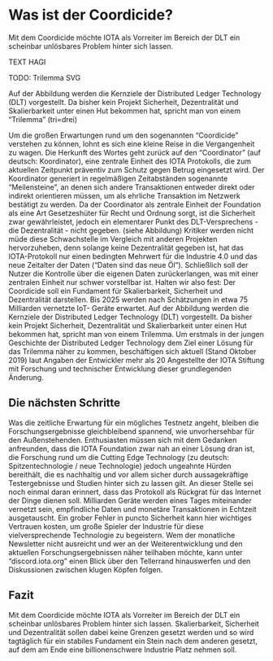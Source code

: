 # Was ist der Coordicide?
Mit dem Coordicide möchte IOTA als Vorreiter im Bereich der DLT ein scheinbar unlösbares Problem hinter sich lassen.

TEXT HAGI


TODO: Trilemma SVG

Auf der Abbildung werden die Kernziele der Distributed Ledger Technology (DLT) vorgestellt. Da bisher kein Projekt Sicherheit, Dezentralität und Skalierbarkeit unter einen Hut bekommen hat, spricht man von einem “Trilemma” (tri=drei)

Um die großen Erwartungen rund um den sogenannten “Coordicide” verstehen zu können, lohnt es sich eine kleine Reise in die Vergangenheit zu wagen. Die Herkunft des Wortes geht zurück auf den “Coordinator” (auf deutsch: Koordinator), eine zentrale Einheit des IOTA Protokolls, die zum aktuellen Zeitpunkt präventiv zum Schutz gegen Betrug eingesetzt wird. Der Koordinator generiert in regelmäßigen Zeitabständen sogenannte “Meilensteine”, an denen sich andere Transaktionen entweder direkt oder indirekt orientieren müssen, um als ehrliche Transaktion im Netzwerk bestätigt zu werden. Da der Coordinator als zentrale Einheit der Foundation als eine Art Gesetzeshüter für Recht und Ordnung sorgt, ist die Sicherheit zwar gewährleistet, jedoch ein elementarer Punkt des DLT-Versprechens - die Dezentralität - nicht gegeben. (siehe Abbildung)
Kritiker werden nicht müde diese Schwachstelle im Vergleich mit anderen Projekten hervorzuheben, denn solange keine Dezentralität gegeben ist, hat das IOTA-Protokoll nur einen bedingten Mehrwert für die Industrie 4.0 und das neue Zeitalter der Daten (“Daten sind das neue Öl”). Schließlich soll der Nutzer die Kontrolle über die eigenen Daten zurückerlangen, was mit einer zentralen Einheit nur schwer vorstellbar ist.
Halten wir also fest: Der Coordicide soll ein Fundament für Skalierbarkeit, Sicherheit und Dezentralität darstellen. Bis 2025 werden nach Schätzungen in etwa 75 Milliarden vernetzte IoT- Geräte erwartet.
Auf der Abbildung werden die Kernziele der Distributed Ledger Technology (DLT) vorgestellt. Da bisher kein Projekt Sicherheit, Dezentralität und Skalierbarkeit unter einen Hut bekommen hat, spricht man von einem Trilemma.
Um erstmals in der jungen Geschichte der Distributed Ledger Technology dem Ziel einer Lösung für das Trilemma näher zu kommen, beschäftigen sich aktuell (Stand Oktober 2019) laut Angaben der Entwickler mehr als 20 Angestellte der IOTA Stiftung mit Forschung und technischer Entwicklung dieser grundlegenden Änderung.

## Die nächsten Schritte
Was die zeitliche Erwartung für ein mögliches Testnetz angeht, bleiben die Forschungsergebnisse gleichbleibend spannend, wie unvorhersehbar für den Außenstehenden.
Enthusiasten müssen sich mit dem Gedanken anfreunden, dass die IOTA Foundation zwar nah an einer Lösung dran ist, die Forschung rund um die Cutting Edge Technology (zu deutsch: Spitzentechnologie / neue Technologie) jedoch ungeahnte Hürden bereithält, die es nachhaltig und vor allem sicher durch aussagekräftige Testergebnisse und Studien hinter sich zu lassen gilt.
An dieser Stelle sei noch einmal daran erinnert, dass das Protokoll als Rückgrat für das Internet der Dinge dienen soll. Milliarden Geräte werden eines Tages miteinander vernetzt sein, empfindliche Daten und monetäre Transaktionen in Echtzeit ausgetauscht.
Ein grober Fehler in puncto Sicherheit kann hier wichtiges Vertrauen kosten, um große Spieler der Industrie für diese vielversprechende Technologie zu begeistern.
Wem der monatliche Newsletter nicht ausreicht und wer an der Weiterentwicklung und den aktuellen Forschungsergebnissen näher teilhaben möchte, kann unter “discord.iota.org” einen Blick über den Tellerrand hinauswerfen und den Diskussionen zwischen klugen Köpfen folgen.


## Fazit
Mit dem Coordicide möchte IOTA als Vorreiter im Bereich der DLT ein scheinbar unlösbares Problem hinter sich lassen. Skalierbarkeit, Sicherheit und Dezentralität sollen dabei keine Grenzen gesetzt werden und so wird tagtäglich für ein stabiles Fundament ein Stein nach dem anderen gesetzt, auf dem am Ende eine billionenschwere Industrie Platz nehmen soll.